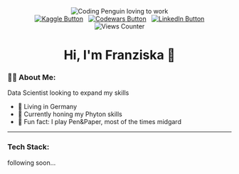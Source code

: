 <div id="header" align="center">
  <img src="https://media3.giphy.com/media/v1.Y2lkPTc5MGI3NjExN2gwcWtlbWFuM3I3OHQ3bGcxdWFwbTBuYjhrZ2RuYm9wMG9heHB6eiZlcD12MV9pbnRlcm5hbF9naWZfYnlfaWQmY3Q9Zw/h1knBYkjHMJLiWa9Qm/giphy.gif" alt="Coding Penguin loving to work">
  <div id="badges" align="center">
    <a href="https://www.kaggle.com/franzih2244"><img src="https://img.shields.io/badge/Kaggle-blue?logo=kaggle&logoColor=white&style=for-the-badge" alt="Kaggle Button"/></a>
    &nbsp
    <a href="https://www.codewars.com/users/Franziska%20H"><img src="https://img.shields.io/badge/CodeWars-red?logo=codewars&logoColor=white&style=for-the-badge" alt="Codewars Button"/></a>
    &nbsp
    <a href="https://www.linkedin.com/in/franziska-haisch-26125234b"><img src="https://img.shields.io/badge/LinkedIn-blue?logo=linkedin&logoColor=white&style=for-the-badge" alt="LinkedIn Button"/></a>
    <br>
    <img src="https://komarev.com/ghpvc/?username=FranziskaHaisch&color=red&style=plastic&abbreviated=true" alt="Views Counter"/>
  </div>
  <h1>Hi, I'm Franziska 👋</h1>
</div>

### 👩‍💻 About Me:
Data Scientist looking to expand my skills
- 🏡 Living in Germany
- 🐍 Currently honing my Phyton skills
- 🎲 Fun fact: I play Pen&Paper, most of the times midgard

---

### Tech Stack:
following soon...

<!--
**FranziskaHaisch/FranziskaHaisch** is a ✨ _special_ ✨ repository because its `README.md` (this file) appears on your GitHub profile.

Here are some ideas to get you started:

- 🔭 I’m currently working on ...
- 🌱 I’m currently learning ...
- 👯 I’m looking to collaborate on ...
- 🤔 I’m looking for help with ...
- 💬 Ask me about ...
- 📫 How to reach me: ...
- 😄 Pronouns: ...
- ⚡ Fun fact: ...
-->
